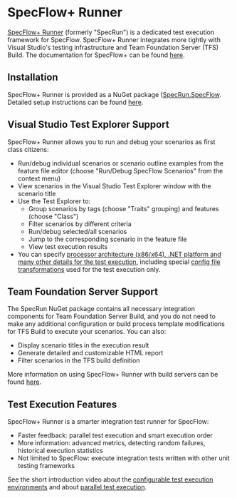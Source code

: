 # SpecFlow+ Runner

[SpecFlow+ Runner](http://specflow.org/plus/runner/) (formerly "SpecRun") is a dedicated test execution framework for SpecFlow. SpecFlow+ Runner integrates more tightly with Visual Studio's testing infrastructure and Team Foundation Server (TFS) Build. The documentation for SpecFlow+ can be found [here](http://specflow.org/plus/documentation/).

## Installation

SpecFlow+ Runner is provided as a NuGet package ([SpecRun.SpecFlow](http://www.nuget.org/packages/SpecRun.SpecFlow]). Detailed setup instructions can be found [here](https://specflow.org/plus/documentation/SpecFlow--Runner-Installation/).  

## Visual Studio Test Explorer Support

SpecFlow+ Runner allows you to run and debug your scenarios as first class citizens:

* Run/debug individual scenarios or scenario outline examples from the feature file editor (choose "Run/Debug SpecFlow Scenarios" from the context menu)
* View scenarios in the Visual Studio Test Explorer window with the scenario title
* Use the Test Explorer to:
  * Group scenarios by tags (choose "Traits" grouping) and features (choose "Class")
  * Filter scenarios by different criteria
  * Run/debug selected/all scenarios
  * Jump to the corresponding scenario in the feature file
  * View test execution results
* You can specify [processor architecture (x86/x64), .NET platform and many other details for the test execution](https://specflow.org/plus/documentation/Environment/), including special [config file transformations](https://specflow.org/plus/documentation/DeploymentTransformation/) used for the test execution only. 

## Team Foundation Server Support

The SpecRun NuGet package contains all necessary integration components for Team Foundation Server Build, and you do not need to make any additional configuration or build process template modifications for TFS Build to execute your scenarios. You can also:

* Display scenario titles in the execution result
* Generate detailed and customizable HTML report
* Filter scenarios in the TFS build definition

More information on using SpecFlow+ Runner with build servers can be found [here](https://specflow.org/plus/documentation/SpecFlowPlus-and-Build-Servers/).

## Test Execution Features

SpecFlow+ Runner is a smarter integration test runner for SpecFlow: 

* Faster feedback: parallel test execution and smart execution order
* More information: advanced metrics, detecting random failures, historical execution statistics
* Not limited to SpecFlow: execute integration tests written with other unit testing frameworks

See the short introduction video about the [configurable test execution environments](http://go.specflow.org/specrun-testenv) and about [parallel test execution](http://go.specflow.org/specrun-parallel).